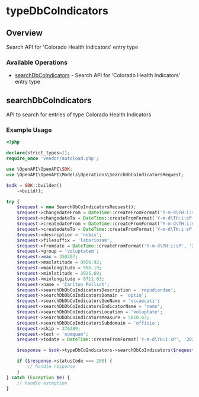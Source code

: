 # typeDbCoIndicators

## Overview

Search API for 'Colorado Health Indicators' entry type

### Available Operations

* [searchDbCoIndicators](#searchdbcoindicators) - Search API for 'Colorado Health Indicators' entry type

## searchDbCoIndicators

API to search for entries of type Colorado Health Indicators

### Example Usage

```php
<?php

declare(strict_types=1);
require_once 'vendor/autoload.php';

use \OpenAPI\OpenAPI\SDK;
use \OpenAPI\OpenAPI\Models\Operations\SearchDbCoIndicatorsRequest;

$sdk = SDK::builder()
    ->build();

try {
    $request = new SearchDbCoIndicatorsRequest();
    $request->changedateFrom = DateTime::createFromFormat('Y-m-d\TH:i:sP', '2022-07-29T03:58:31.955Z');
    $request->changedateTo = DateTime::createFromFormat('Y-m-d\TH:i:sP', '2022-05-25T18:20:51.968Z');
    $request->createdateFrom = DateTime::createFromFormat('Y-m-d\TH:i:sP', '2022-12-06T07:12:03.115Z');
    $request->createdateTo = DateTime::createFromFormat('Y-m-d\TH:i:sP', '2021-09-26T01:55:33.743Z');
    $request->description = 'nobis';
    $request->filesuffix = 'laboriosam';
    $request->fromdate = DateTime::createFromFormat('Y-m-d\TH:i:sP', '2022-07-09T08:51:26.881Z');
    $request->group = 'voluptatem';
    $request->max = 350207;
    $request->maxlatitude = 8956.92;
    $request->maxlongitude = 956.19;
    $request->minlatitude = 3925.69;
    $request->minlongitude = 8711.03;
    $request->name = 'Carlton Pollich';
    $request->searchDbDbCoIndicatorsDescription = 'repudiandae';
    $request->searchDbDbCoIndicatorsDomain = 'optio';
    $request->searchDbDbCoIndicatorsGeoName = 'occaecati';
    $request->searchDbDbCoIndicatorsIndicatorName = 'nemo';
    $request->searchDbDbCoIndicatorsLocation = 'voluptate';
    $request->searchDbDbCoIndicatorsMeasure = 5010.63;
    $request->searchDbDbCoIndicatorsSubdomain = 'officia';
    $request->skip = 376389;
    $request->text = 'numquam';
    $request->todate = DateTime::createFromFormat('Y-m-d\TH:i:sP', '2022-06-13T20:32:47.541Z');

    $response = $sdk->typeDbCoIndicators->searchDbCoIndicators($request);

    if ($response->statusCode === 200) {
        // handle response
    }
} catch (Exception $e) {
    // handle exception
}
```
